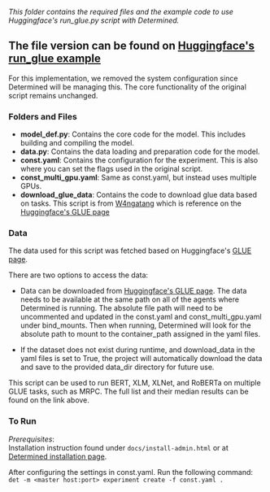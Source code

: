 *This folder contains the required files and the example code to use Huggingface's run_glue.py script with Determined.*
## The file version can be found on [Huggingface's run_glue example](https://github.com/huggingface/transformers/blob/v2.2.1/examples/run_glue.py)

For this implementation, we removed the system configuration since Determined will be managing this. The core functionality of the original script remains unchanged.

### Folders and Files
* **model_def.py**: Contains the core code for the model. This includes building and compiling the model.  
* **data.py**: Contains the data loading and preparation code for the model.
* **const.yaml**: Contains the configuration for the experiment. This is also where you can set the flags used in the original script.  
* **const_multi_gpu.yaml**: Same as const.yaml, but instead uses multiple GPUs.
* **download_glue_data**: Contains the code to download glue data based on tasks. This script is from [W4ngatang](https://gist.github.com/W4ngatang/60c2bdb54d156a41194446737ce03e2e) which is reference on the [Huggingface's GLUE page](https://github.com/huggingface/transformers/tree/v2.2.1/examples#glue)

### Data
   The data used for this script was fetched based on Huggingface's [GLUE page](https://github.com/huggingface/transformers/tree/v2.2.1/examples#glue).

   There are two options to access the data:

   * Data can be downloaded from [Huggingface's GLUE page](https://github.com/huggingface/transformers/tree/v2.2.1/examples#glue). The data needs to be available at the same path on all of the agents where Determined is running. The absolute file path will need to be uncommented and updated in the const.yaml and const_multi_gpu.yaml under bind_mounts. Then when running, Determined will look for the absolute path to mount to the container_path assigned in the yaml files.

   * If the dataset does not exist during runtime, and download_data in the yaml files is set to True, the project will automatically download the data and save to the provided data_dir directory for future use.

   This script can be used to run BERT, XLM, XLNet, and RoBERTa on multiple GLUE tasks, such as MRPC. The full list and their median results can be found on the link above.

### To Run
   *Prerequisites*:  
      Installation instruction found under `docs/install-admin.html` or at [Determined installation page](https://docs.determined.ai/latest/index.html).

   After configuring the settings in const.yaml. Run the following command:
     `det -m <master host:port> experiment create -f const.yaml . `
